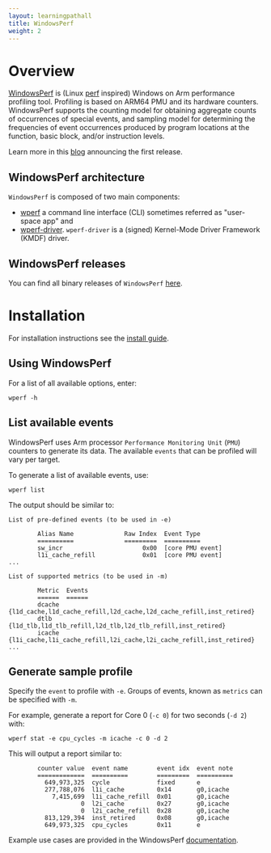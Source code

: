 ```yaml
---
layout: learningpathall
title: WindowsPerf
weight: 2
---
```


# Overview

[WindowsPerf](https://gitlab.com/Linaro/WindowsPerf/windowsperf) is (Linux [perf]([perf](https://perf.wiki.kernel.org)) inspired) Windows on Arm performance profiling tool. Profiling is based on ARM64 PMU and its hardware counters. WindowsPerf supports the counting model for obtaining aggregate counts of occurrences of special events, and sampling model for determining the frequencies of event occurrences produced by program locations at the function, basic block, and/or instruction levels.

Learn more in this [blog](https://community.arm.com/arm-community-blogs/b/infrastructure-solutions-blog/posts/announcing-windowsperf) announcing the first release.

## WindowsPerf architecture

`WindowsPerf` is composed of two main components:
- [wperf](https://gitlab.com/Linaro/WindowsPerf/windowsperf/-/tree/main/wperf) a command line interface (CLI) sometimes referred as "user-space app" and
- [wperf-driver](https://gitlab.com/Linaro/WindowsPerf/windowsperf/-/tree/main/wperf-driver). `wperf-driver` is a (signed) Kernel-Mode Driver Framework (KMDF) driver.

## WindowsPerf releases

You can find all binary releases of `WindowsPerf` [here](https://gitlab.com/Linaro/WindowsPerf/windowsperf/-/releases).

# Installation

For installation instructions see the [install guide](/install-guides/wperf).

## Using WindowsPerf

For a list of all available options, enter:
```command
wperf -h
```

## List available events

WindowsPerf uses Arm processor `Performance Monitoring Unit` (`PMU`) counters to generate its data. The available `events` that can be profiled will vary per target.

To generate a list of available events, use:
```command
wperf list
```

The output should be similar to:

```output
List of pre-defined events (to be used in -e)

        Alias Name              Raw Index  Event Type
        ==========              =========  ==========
        sw_incr                      0x00  [core PMU event]
        l1i_cache_refill             0x01  [core PMU event]
...

List of supported metrics (to be used in -m)

        Metric  Events
        ======  ======
        dcache  {l1d_cache,l1d_cache_refill,l2d_cache,l2d_cache_refill,inst_retired}
        dtlb    {l1d_tlb,l1d_tlb_refill,l2d_tlb,l2d_tlb_refill,inst_retired}
        icache  {l1i_cache,l1i_cache_refill,l2i_cache,l2i_cache_refill,inst_retired}
...
```

## Generate sample profile

Specify the `event` to profile with `-e`. Groups of events, known as `metrics` can be specified with `-m`.

For example, generate a report for Core 0 (`-c 0`) for two seconds (`-d 2`) with:
```command
wperf stat -e cpu_cycles -m icache -c 0 -d 2
```
This will output a report similar to:
```output
        counter value  event name        event idx  event note
        =============  ==========        =========  ==========
          649,973,325  cycle             fixed      e
          277,788,076  l1i_cache         0x14       g0,icache
            7,415,699  l1i_cache_refill  0x01       g0,icache
                    0  l2i_cache         0x27       g0,icache
                    0  l2i_cache_refill  0x28       g0,icache
          813,129,394  inst_retired      0x08       g0,icache
          649,973,325  cpu_cycles        0x11       e
```
Example use cases are provided in the WindowsPerf [documentation](https://gitlab.com/Linaro/WindowsPerf/windowsperf/-/blob/main/wperf/README.md#counting-model).
